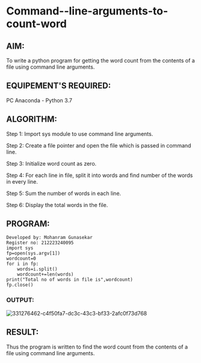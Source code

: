 # Command--line-arguments-to-count-word
## AIM:
To write a python program for getting the word count from the contents of a file using command line arguments.
## EQUIPEMENT'S REQUIRED: 
PC
Anaconda - Python 3.7
## ALGORITHM: 
Step 1:
Import sys module to use command line arguments.

Step 2:
Create a file pointer and open the file which is passed in command line.

Step 3:
Initialize word count as zero.

Step 4:
For each line in file, split it into words and find number of the words in every line.

Step 5:
Sum the number of words in each line.

Step 6:
Display the total words in the file.

## PROGRAM:
```
Developed by: Mohanram Gunasekar
Register no: 212223240095
import sys
fp=open(sys.argv[1])
wordcount=0
for i in fp:
    words=i.split()
    wordcount+=len(words)
print("Total no of words in file is",wordcount)
fp.close()
```
### OUTPUT:
![331276462-c4f50fa7-dc3c-43c3-bf33-2afc0f73d768](https://github.com/MohanramGunasekar/Command--line-arguments-to-count-word/assets/139841812/b70f2a39-5612-43a8-88c2-29c7781f4346)



## RESULT:
Thus the program is written to find the word count from the contents of a file using command line arguments.
